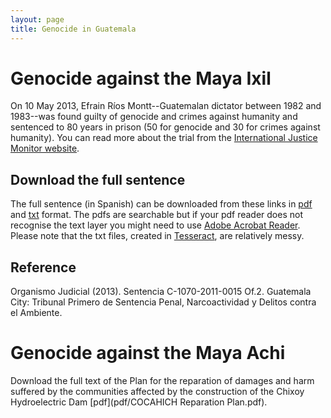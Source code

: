 ```yaml
---
layout: page
title: Genocide in Guatemala
---
```



# Genocide against the Maya Ixil

On 10 May 2013, Efrain Ríos Montt--Guatemalan dictator between 1982 and 1983--was found guilty of genocide and crimes against humanity and sentenced to 80 years in prison (50 for genocide and 30 for crimes against humanity). You can read more about the trial from the [International Justice Monitor website](https://www.ijmonitor.org/efrain-rios-montt-and-mauricio-rodriguez-sanchez-background/). 

## Download the full sentence

The full sentence (in Spanish) can be downloaded from these links in [pdf](https://drive.google.com/open?id=1ShWJmYfr90zX37paSPMQOAtUzGp4Q6jl) and [txt](https://drive.google.com/open?id=1q04FA_Yf9e9bL4JUaEPsnvYf76a6vJs6) format. The pdfs are searchable but if your pdf reader does not recognise the text layer you might need to use [Adobe Acrobat Reader](https://get.adobe.com/reader/). Please note that the txt files, created in [Tesseract](https://github.com/tesseract-ocr/tesseract), are relatively messy. 

## Reference

Organismo Judicial (2013). Sentencia C-1070-2011-0015 Of.2. Guatemala City: Tribunal Primero de Sentencia Penal, Narcoactividad y Delitos contra el Ambiente.

# Genocide against the Maya Achi 

Download the full text of the Plan for the reparation of damages and harm suffered by the communities affected by the construction of the Chixoy Hydroelectric Dam [pdf](pdf/COCAHICH Reparation Plan.pdf).